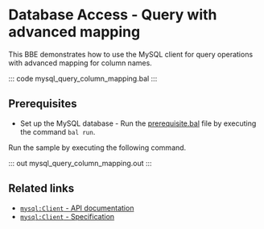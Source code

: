 # Database Access - Query with advanced mapping

This BBE demonstrates how to use the MySQL client for query operations with advanced mapping for column names.

::: code mysql_query_column_mapping.bal :::

## Prerequisites
- Set up the MySQL database - Run the [prerequisite.bal](https://github.com/ballerina-platform/ballerina-distribution/blob/master/examples/mysql-query-coloumn-mapping/prerequisites/prerequisite.bal) file by executing the command `bal run`.

Run the sample by executing the following command.

::: out mysql_query_column_mapping.out :::

## Related links
- [`mysql:Client` - API documentation](https://lib.ballerina.io/ballerinax/mysql/latest/)
- [`mysql:Client` - Specification](https://github.com/ballerina-platform/module-ballerinax-mysql/blob/master/docs/spec/spec.md#2-client)
